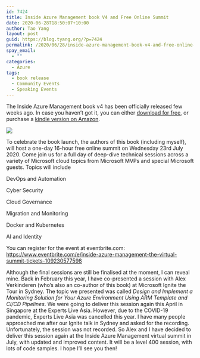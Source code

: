 ```yaml
---
id: 7424
title: Inside Azure Management book V4 and Free Online Summit
date: 2020-06-28T18:50:07+10:00
author: Tao Yang
layout: post
guid: https://blog.tyang.org/?p=7424
permalink: /2020/06/28/inside-azure-management-book-v4-and-free-online-summit/
spay_email:
  - ""
categories:
  - Azure
tags:
  - book release
  - Community Events
  - Speaking Events
---
```

The Inside Azure Management book v4 has been officially released few weeks ago. In case you haven’t got it, you can either <a href="https://www.insidethemicrosoftcloud.com/book/">download for free</a>, or purchase a <a href="https://www.amazon.com/Inside-Azure-Management-authoritative-Microsofts-ebook/dp/B088TBGWYS/">kindle version on Amazon</a>.

<img src="https://blog.tyang.org/wp-content/uploads/2020/03/Northern-Lights-Cover-2020-web.png">

To celebrate the book launch, the authors of this book (including myself), will host a one-day 16-hour free online summit on Wednesday 23rd July 2020. Come join us for a full day of deep-dive technical sessions across a variety of Microsoft cloud topics from Microsoft MVPs and special Microsoft guests. Topics will include

DevOps and Automation

Cyber Security

Cloud Governance

Migration and Monitoring

Docker and Kubernetes

AI and Identity

You can register for the event at eventbrite.com: <a href="https://www.eventbrite.com/e/inside-azure-management-the-virtual-summit-tickets-109230577598">https://www.eventbrite.com/e/inside-azure-management-the-virtual-summit-tickets-109230577598</a>

Although the final sessions are still be finalised at the moment, I can reveal mine. Back in February this year, I have co-presented a session with Alex Verkinderen (who’s also an co-author of this book) at Microsoft Ignite the Tour in Sydney. The topic we presented was called <em>Design and Implement a Monitoring Solution for Your Azure Environment Using ARM Template and CI/CD Pipelines</em>. We were going to deliver this session again this April in Singapore at the Experts Live Asia. However, due to the COVID-19 pandemic, Experts Live Asia was cancelled this year. I have many people approached me after our Ignite talk in Sydney and asked for the recording. Unfortunately, the session was not recorded. So Alex and I have decided to deliver this session again at the Inside Azure Management virtual summit in July, with updated and improved content. It will be a level 400 session, with lots of code samples. I hope I’ll see you then!